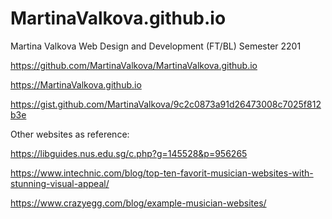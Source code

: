 # MartinaValkova.github.io


Martina Valkova
Web Design and Development (FT/BL)
Semester 2201
 
https://github.com/MartinaValkova/MartinaValkova.github.io

https://MartinaValkova.github.io

https://gist.github.com/MartinaValkova/9c2c0873a91d26473008c7025f812b3e


Other websites as reference:


https://libguides.nus.edu.sg/c.php?g=145528&p=956265

https://www.intechnic.com/blog/top-ten-favorit-musician-websites-with-stunning-visual-appeal/

https://www.crazyegg.com/blog/example-musician-websites/

